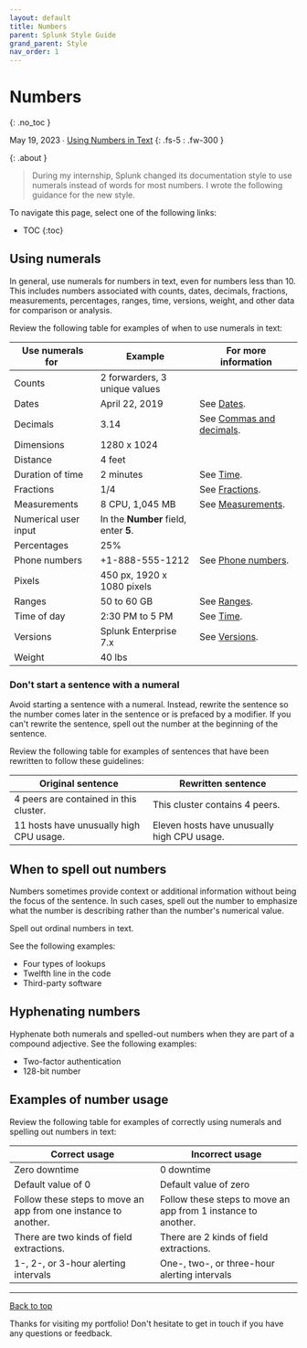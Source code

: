 ```yaml
---
layout: default
title: Numbers
parent: Splunk Style Guide
grand_parent: Style
nav_order: 1
---
```


# Numbers
{: .no_toc }

May 19, 2023 ∙ [Using Numbers in Text](https://docs.splunk.com/Documentation/StyleGuide/current/StyleGuide/Numbersornumerals#Examples_of_number_usage)
{: .fs-5 : .fw-300 }

{: .about }
> During my internship, Splunk changed its documentation style to use numerals instead of words for most numbers. I wrote the following guidance for the new style.

To navigate this page, select one of the following links:

- TOC
{:toc}

## Using numerals

In general, use numerals for numbers in text, even for numbers less than 10. This includes numbers associated with counts, dates, decimals, fractions, measurements, percentages, ranges, time, versions, weight, and other data for comparison or analysis.

Review the following table for examples of when to use numerals in text:

| Use numerals for  | Example | For more information |
| --- | --- | --- |
| Counts | 2 forwarders, 3 unique values |   |
| Dates | April 22, 2019 | See [Dates](http://docs.splunk.com/Documentation/StyleGuide/current/StyleGuide/Dates). |
| Decimals | 3.14 | See [Commas and decimals](http://docs.splunk.com/Documentation/StyleGuide/current/StyleGuide/Decimals). |
| Dimensions | 1280 x 1024 |   |
| Distance | 4 feet |   |
| Duration of time | 2 minutes | See [Time](http://docs.splunk.com/Documentation/StyleGuide/current/StyleGuide/Time). |
| Fractions | 1/4 | See [Fractions](http://docs.splunk.com/Documentation/StyleGuide/current/StyleGuide/Fractions). |
| Measurements | 8 CPU, 1,045 MB | See [Measurements](http://docs.splunk.com/Documentation/StyleGuide/current/StyleGuide/Measurements). |
| Numerical user input | In the **Number** field, enter **5**. |   |
| Percentages | 25% |   |
| Phone numbers | +1-888-555-1212 | See [Phone numbers](http://docs.splunk.com/Documentation/StyleGuide/current/StyleGuide/Phonenumbers). |
| Pixels | 450 px, 1920 x 1080 pixels |   |
| Ranges | 50 to 60 GB | See [Ranges](http://docs.splunk.com/Documentation/StyleGuide/current/StyleGuide/Ranges). |
| Time of day | 2:30 PM to 5 PM | See [Time](http://docs.splunk.com/Documentation/StyleGuide/current/StyleGuide/Time). |
| Versions | Splunk Enterprise 7.x | See [Versions](http://docs.splunk.com/Documentation/StyleGuide/current/StyleGuide/Versions). |
| Weight | 40 lbs |   |

### Don't start a sentence with a numeral

Avoid starting a sentence with a numeral. Instead, rewrite the sentence so the number comes later in the sentence or is prefaced by a modifier. If you can't rewrite the sentence, spell out the number at the beginning of the sentence.

Review the following table for examples of sentences that have been rewritten to follow these guidelines:

| Original sentence | Rewritten sentence |
| --- | --- |
| 4 peers are contained in this cluster. | This cluster contains 4 peers. |
| 11 hosts have unusually high CPU usage. | Eleven hosts have unusually high CPU usage. |

## When to spell out numbers

Numbers sometimes provide context or additional information without being the focus of the sentence. In such cases, spell out the number to emphasize what the number is describing rather than the number's numerical value.

Spell out ordinal numbers in text.

See the following examples:

*   Four types of lookups
*   Twelfth line in the code
*   Third-party software

## Hyphenating numbers

Hyphenate both numerals and spelled-out numbers when they are part of a compound adjective. See the following examples:

*   Two-factor authentication
*   128-bit number

## Examples of number usage

Review the following table for examples of correctly using numerals and spelling out numbers in text:

| Correct usage | Incorrect usage |
| --- | --- |
| Zero downtime | 0 downtime |
| Default value of 0 | Default value of zero |
| Follow these steps to move an app from one instance to another. | Follow these steps to move an app from 1 instance to another. |
| There are two kinds of field extractions. | There are 2 kinds of field extractions. |
| 1-, 2-, or 3-hour alerting intervals | One-, two-, or three-hour alerting intervals |

---

[Back to top](#top)

Thanks for visiting my portfolio! Don't hesitate to get in touch if you have any questions or feedback.
